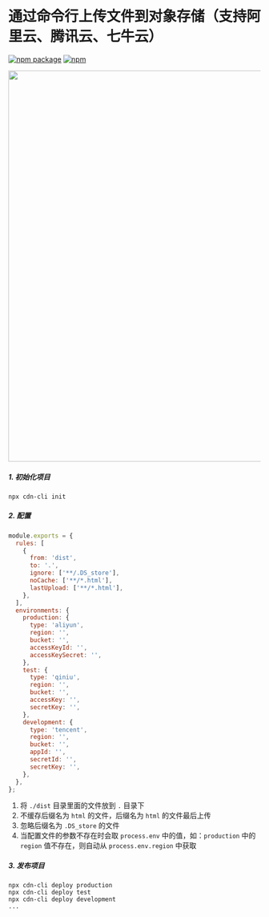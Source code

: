 # 通过命令行上传文件到对象存储（支持阿里云、腾讯云、七牛云）

[![npm package](https://img.shields.io/npm/v/cdn-cli.svg)](https://www.npmjs.org/package/cdn-cli)
[![npm](https://img.shields.io/npm/dt/cdn-cli.svg?style=flat-square)](https://www.npmjs.com/package/cdn-cli)

<img src="https://github.com/chooin/cdn-cli/blob/master/awesome.gif" width="780" height="auto" />

##### 1. 初始化项目

```sh
npx cdn-cli init
```

##### 2. 配置

```js
module.exports = {
  rules: [
    {
      from: 'dist',
      to: '.',
      ignore: ['**/.DS_store'],
      noCache: ['**/*.html'],
      lastUpload: ['**/*.html'],
    },
  ],
  environments: {
    production: {
      type: 'aliyun',
      region: '',
      bucket: '',
      accessKeyId: '',
      accessKeySecret: '',
    },
    test: {
      type: 'qiniu',
      region: '',
      bucket: '',
      accessKey: '',
      secretKey: '',
    },
    development: {
      type: 'tencent',
      region: '',
      bucket: '',
      appId: '',
      secretId: '',
      secretKey: '',
    },
  },
};
```

1. 将 `./dist` 目录里面的文件放到 `.` 目录下
2. 不缓存后缀名为 `html` 的文件，后缀名为 `html` 的文件最后上传
3. 忽略后缀名为 `.DS_store` 的文件
4. 当配置文件的参数不存在时会取 `process.env` 中的值，如：`production` 中的 `region` 值不存在，则自动从 `process.env.region` 中获取

##### 3. 发布项目

```shell
npx cdn-cli deploy production
npx cdn-cli deploy test
npx cdn-cli deploy development
...
```

